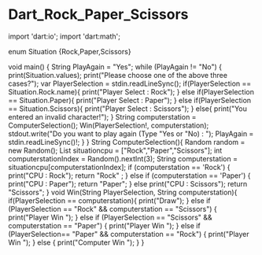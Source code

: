 # Dart_Rock_Paper_Scissors
import 'dart:io';
import 'dart:math';

enum Situation {Rock,Paper,Scissors}

void main() {
  String PlayAgain = "Yes";
  while (PlayAgain != "No") {
  print(Situation.values);
  print("Please choose one of the above three cases?");
  var PlayerSelection = stdin.readLineSync();
  if(PlayerSelection == Situation.Rock.name){
    print("Player Select : Rock");
  }
  else if(PlayerSelection == Situation.Paper){
    print("Player Select : Paper");
  }
  else if(PlayerSelection == Situation.Scissors){
    print("Player Select : Scissors");
  }
  else{
    print("You entered an invalid character!");
  }
  String computerstation = ComputerSelection();
  Win(PlayerSelection!, computerstation);
  stdout.write("Do you want to play again (Type \"Yes or \"No) : ");
  PlayAgain = stdin.readLineSync()!;
  }
}
String ComputerSelection(){
  Random random = new Random();
  List<String> situationcpu = ["Rock","Paper","Scissors"];
  int computerstationIndex = Random().nextInt(3);
  String computerstation = situationcpu[computerstationIndex];
    if (computerstation == 'Rock') {
      print("CPU : Rock");
      return "Rock" ;
    } else if (computerstation == 'Paper') {
      print("CPU : Paper");
      return "Paper";
    } else 
      print("CPU : Scissors");
      return "Scissors"; 
}
void Win(String PlayerSelection, String computerstation){
  if(PlayerSelection == computerstation){
    print("Draw");
  } else if (PlayerSelection == "Rock" && computerstation == "Scissors") {
    print("Player Win ");
  } else if (PlayerSelection == "Scissors" && computerstation == "Paper") {
    print("Player Win ");
  } else if (PlayerSelection== "Paper" && computerstation == "Rock") {
    print("Player Win ");
  } else {
    print("Computer Win ");
  }
}
